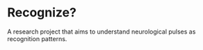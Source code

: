 Recognize?
=============

A research project that aims to understand neurological pulses as recognition patterns.